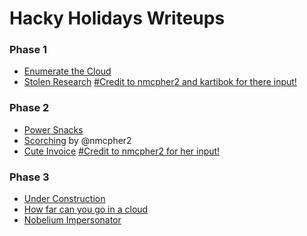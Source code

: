 # Hacky Holidays Writeups

<h3>Phase 1</h3>

<ul>
  <li><a href='https://github.com/AusCryptor82/Hacky-Holidays-Writeups/blob/main/Enumerate_The_Cloud.pdf'>Enumerate the Cloud</a></li>
  <li>
    <a href='https://github.com/AusCryptor82/Hacky-Holidays-Writeups/blob/main/Stolen%20Research.pdf'>Stolen Research</a> <u>#Credit to nmcpher2 and kartibok for there input!</u>     </li>
</ul>

<h3>Phase 2</h3>
<ul>
  <li><a href='https://github.com/AusCryptor82/Hacky-Holidays-Writeups/blob/main/Power%20Snacks.pdf'>Power Snacks</a>
  <li><a href='https://quiver-bramble-9a4.notion.site/Scorching-824b1af5f7b34230a5ddf975e9c9bcf1'>Scorching</a> by @nmcpher2 </li>
  <li><a href='https://github.com/AusCryptor82/Hacky-Holidays-Writeups/blob/main/Cute%20Invoice.pdf'>Cute Invoice</a> <u>#Credit to nmcpher2 for her input!</u></li>
</ul>
<h3>Phase 3</h3>
<ul>
  <li><a href='https://github.com/AusCryptor82/Hacky-Holidays-Writeups/blob/main/Under%20Construction.pdf'>Under Construction</a></li>
  <li><a href='https://github.com/AusCryptor82/Hacky-Holidays-Writeups/blob/main/How_Far_Can_You_Go_In_A_Cloud.pdf'>How far can you go in a cloud</a></li>
  <li><a href='https://github.com/AusCryptor82/Hacky-Holidays-Writeups/blob/main/Nobelium%20Impersonator.pdf'>Nobelium Impersonator</a></li>  
</ul>

